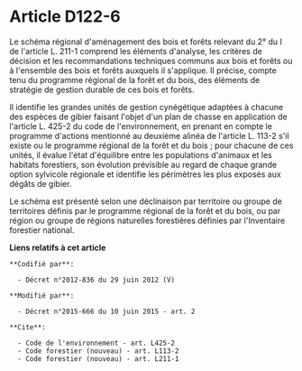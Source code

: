 # Article D122-6

Le schéma régional d'aménagement des bois et forêts relevant du 2° du I de l'article L. 211-1 comprend les éléments
d'analyse, les critères de décision et les recommandations techniques communs aux bois et forêts ou à l'ensemble des bois et
forêts auxquels il s'applique. Il précise, compte tenu du programme régional de la forêt et du bois, des éléments de
stratégie de gestion durable de ces bois et forêts.

Il identifie les grandes unités de gestion cynégétique adaptées à chacune des espèces de gibier faisant l'objet d'un plan de
chasse en application de l'article L. 425-2 du code de l'environnement, en prenant en compte le programme d'actions mentionné
au deuxième alinéa de l'article L. 113-2 s'il existe ou le programme régional de la forêt et du bois ; pour chacune de ces
unités, il évalue l'état d'équilibre entre les populations d'animaux et les habitats forestiers, son évolution prévisible au
regard de chaque grande option sylvicole régionale et identifie les périmètres les plus exposés aux dégâts de gibier.

Le schéma est présenté selon une déclinaison par territoire ou groupe de territoires définis par le programme régional de la
forêt et du bois, ou par région ou groupe de régions naturelles forestières définies par l'Inventaire forestier national.

**Liens relatifs à cet article**

	**Codifié par**:

	  - Décret n°2012-836 du 29 juin 2012 (V)

	**Modifié par**:

	  - Décret n°2015-666 du 10 juin 2015 - art. 2

	**Cite**:

	  - Code de l'environnement - art. L425-2
	  - Code forestier (nouveau) - art. L113-2
	  - Code forestier (nouveau) - art. L211-1
